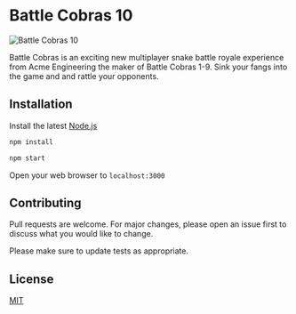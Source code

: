 # Battle Cobras 10

![Battle Cobras 10](https://raw.githubusercontent.com/Chanrith/thegame/master/snakegame.png)

Battle Cobras is an exciting new multiplayer snake battle royale experience from Acme Engineering the maker of Battle Cobras 1-9. Sink your fangs into the game and and rattle your opponents. 

## Installation

Install the latest [Node.js](https://nodejs.org)

```bash
npm install
```
```bash
npm start
```

Open your web browser to `localhost:3000`



## Contributing
Pull requests are welcome. For major changes, please open an issue first to discuss what you would like to change.

Please make sure to update tests as appropriate.

## License
[MIT](https://choosealicense.com/licenses/mit/)
